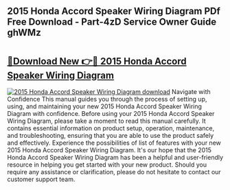 ## 2015 Honda Accord Speaker Wiring Diagram PDf Free Download - Part-4zD Service Owner Guide ghWMz

# <h2><a href="http://dfimq2k.blite.top/?on=2015+Honda+Accord+Speaker+Wiring+Diagram">🔗Download New 👉🔴 2015 Honda Accord Speaker Wiring Diagram</a></h2>

[![2015 Honda Accord Speaker Wiring Diagram download](https://i.imgur.com/lujVjoI.png)](http://dfimq2k.blite.top/?on=2015+Honda+Accord+Speaker+Wiring+Diagram)
Navigate with Confidence This manual guides you through the process of setting up, using, and maintaining your new 2015 Honda Accord Speaker Wiring Diagram with confidence. Before using your 2015 Honda Accord Speaker Wiring Diagram, please take a moment to read this manual carefully. It contains essential information on product setup, operation, maintenance, and troubleshooting, ensuring that you are able to use the product safely and effectively. Experience the possibilities of list of features with your new 2015 Honda Accord Speaker Wiring Diagram. It's our hope that the 2015 Honda Accord Speaker Wiring Diagram has been a helpful and user-friendly resource in helping you get started with your new product. Should you require any assistance or clarification, please do not hesitate to contact our customer support team.

